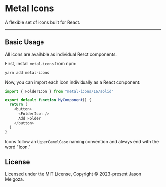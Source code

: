 # Metal Icons

A flexible set of icons built for React.

---

## Basic Usage

All icons are available as individual React components.

First, install `metal-icons` from npm:

```bash
yarn add metal-icons
```

Now, you can import each icon individually as a React component:

```javascript
import { FolderIcon } from "metal-icons/16/solid"

export default function MyComponent() {
  return (
    <button>
      <FolderIcon />
      Add Folder
    </button>
  )
}
```

Icons follow an `UpperCamelCase` naming convention and always end with the word "Icon."

## License

Licensed under the MIT License, Copyright © 2023-present Jason Melgoza.
